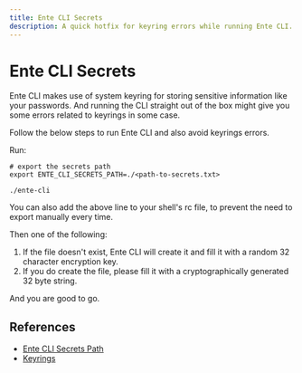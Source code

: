 ```yaml
---
title: Ente CLI Secrets
description: A quick hotfix for keyring errors while running Ente CLI.
---
```


# Ente CLI Secrets

Ente CLI makes use of system keyring for storing sensitive information like your
passwords. And running the CLI straight out of the box might give you some
errors related to keyrings in some case.

Follow the below steps to run Ente CLI and also avoid keyrings errors.

Run:

``` shell
# export the secrets path
export ENTE_CLI_SECRETS_PATH=./<path-to-secrets.txt>

./ente-cli
```

You can also add the above line to your shell's rc file, to prevent the need to
export manually every time.

Then one of the following:

1. If the file doesn't exist, Ente CLI will create it and fill it with a random
   32 character encryption key.
2. If you do create the file, please fill it with a cryptographically generated
   32 byte string.

And you are good to go.

## References

- [Ente CLI Secrets Path](https://www.reddit.com/r/selfhosted/comments/1gc09il/comment/lu2hox2/?utm_source=share&utm_medium=web3x&utm_name=web3xcss&utm_term=1&utm_content=share_button)
- [Keyrings](https://man7.org/linux/man-pages/man7/keyrings.7.html)
